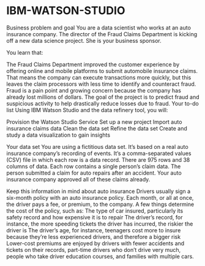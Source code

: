 # IBM-WATSON-STUDIO
Business problem and goal
You are a data scientist who works at an auto insurance company. The director of the Fraud Claims Department is kicking off a new data science project. She is your business sponsor.

 

You learn that:

The Fraud Claims Department improved the customer experience by offering online and mobile platforms to submit automobile insurance claims.
That means the company can execute transactions more quickly, but this leaves the claim processors with less time to identify and counteract fraud.
Fraud is a pain point and growing concern because the company has already lost millions of dollars.
The goal of the project is to predict fraud and suspicious activity to help drastically reduce losses due to fraud.
Your to-do list
Using IBM Watson Studio and the data refinery tool, you will:

Provision the Watson Studio Service
Set up a new project
Import auto insurance claims data
Clean the data set
Refine the data set
Create and study a data visualization to gain insights

Your data set
You are using a fictitious data set. It’s based on a real auto insurance company’s recording of events.
It’s a comma-separated values (CSV) file in which each row is a data record.
There are 975 rows and 38 columns of data.
Each row contains a single person’s claim data. The person submitted a claim for auto repairs after an accident. Your auto insurance company approved all of these claims already.

Keep this information in mind about auto insurance
Drivers usually sign a six-month policy with an auto insurance policy.
Each month, or all at once, the driver pays a fee, or premium, to the company.
A few things determine the cost of the policy, such as:
The type of car insured, particularly its safety record and how expensive it is to repair
The driver’s record, for instance, the more speeding tickets the driver has incurred, the riskier the driver is
The driver’s age, for instance, teenagers cost more to insure because they’re less experienced drivers, and therefore a bigger risk
Lower-cost premiums are enjoyed by drivers with fewer accidents and tickets on their records, part-time drivers who don’t drive very much, people who take driver education courses, and families with multiple cars.
